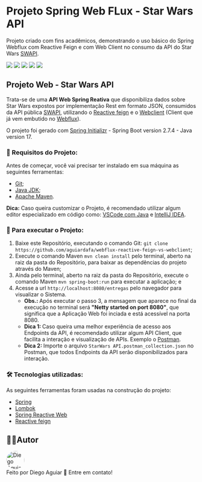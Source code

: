 # Projeto Spring Web FLux - Star Wars API

Projeto criado com fins acadêmicos, demonstrando o uso básico do Spring Webflux com Reactive Feign e com Web Client no consumo da API do Star Wars [SWAPI](https://swapi.dev/).

<a href="#backers" alt="Last Commit">
<img src="https://img.shields.io/github/last-commit/aguiardafa/webflux-reactive-feign-vs-webclient" /></a>
<a href="https://github.com/aguiardafa/webflux-reactive-feign-vs-webclient/pulse" alt="Activity">
<img src="https://img.shields.io/github/commit-activity/y/aguiardafa/webflux-reactive-feign-vs-webclient" /></a>
<a href="#backers" alt="Repository Size">
<img src="https://img.shields.io/github/repo-size/aguiardafa/webflux-reactive-feign-vs-webclient" /></a>
<a href="#backers" alt="License MIT">
<img src="https://img.shields.io/badge/license-MIT-green" /></a>
<a href="#backers" alt="Languege Portuguese">
<img src="https://img.shields.io/badge/language-Portuguese-yellow" /></a>

## Projeto Web - Star Wars API

Trata-se de uma <b>API Web Spring Reativa</b> que disponibiliza dados sobre Star Wars expostos por implementação Rest em formato JSON, consumidos da API pública [SWAPI](https://swapi.dev/), utilizando o [Reactive feign](https://github.com/PlaytikaOSS/feign-reactive) e o [Webclient](https://docs.spring.io/spring-framework/docs/current/reference/html/web-reactive.html#webflux-client) (Client que já vem embutido no [Webflux](https://docs.spring.io/spring-framework/docs/current/reference/html/web-reactive.html#webflux)).

O projeto foi gerado com [Spring Initializr](https://start.spring.io/) - Spring Boot version 2.7.4 - Java version 17.

### 🛒 Requisitos do Projeto:

Antes de começar, você vai precisar ter instalado em sua máquina as seguintes ferramentas:

- [Git](https://git-scm.com/);
- [Java JDK](https://www.oracle.com/java/technologies/downloads/);
- [Apache Maven](https://maven.apache.org/guides/index.html).

<b>Dica:</b> Caso queira customizar o Projeto, é recomendado utilizar algum editor especializado em código como: [VSCode com Java](https://code.visualstudio.com/docs/languages/java) e [IntelliJ IDEA](https://www.jetbrains.com/pt-br/idea/download/).

### 📀 Para executar o Projeto:

1. Baixe este Repositório, executando o comando Git: `git clone https://github.com/aguiardafa/webflux-reactive-feign-vs-webclient`;
2. Execute o comando Maven `mvn clean install` pelo terminal, aberto na raiz da pasta do Repositório, para baixar as dependências do projeto através do Maven;
3. Ainda pelo terminal, aberto na raiz da pasta do Repositório, execute o comando Maven `mvn spring-boot:run` para executar a aplicação; e
4. Acesse a url `http://localhost:8080/entregas` pelo navegador para visualizar o Sistema.
   - <b>Obs.: </b>Após executar o passo 3, a mensagem que aparece no final da execução no terminal será <b>"Netty started on port 8080"</b>, que significa que a Aplicação Web foi inciada e está acessível na porta 8080.
   - <b>Dica 1: </b>Caso queira uma melhor experiência de acesso aos Endpoints da API, é recomendado utilizar algum API Client, que facilita a interação e visualização de APIs. Exemplo o [Postman](https://www.getpostman.com/).
   - <b>Dica 2: </b>Importe o arquivo `StarWars API.postman_collection.json` no Postman, que todos Endpoints da API serão disponibilizados para interação.

### 🛠 Tecnologias utilizadas:

As seguintes ferramentas foram usadas na construção do projeto:

- [Spring](https://spring.io/)
- [Lombok](https://projectlombok.org/)
- [Spring Reactive Web](https://docs.spring.io/spring-boot/docs/2.7.4/reference/htmlsingle/#web.reactive)
- [Reactive feign](https://github.com/PlaytikaOSS/feign-reactive)

## 👨‍💻Autor

<a href="https://github.com/aguiardafa" style="text-decoration: none;">
<img style="border-radius: 50% !important;" src="https://avatars.githubusercontent.com/u/16319889?v=4" width="48px" height="48px" alt="Diego Aguiar"/>
<br />
<span> Feito por Diego Aguiar 👋 Entre em contato! </span> 
</a>

